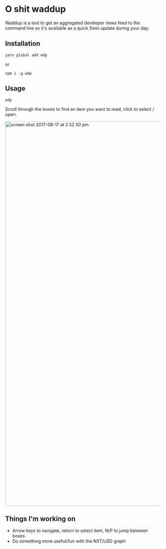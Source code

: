 # O shit waddup
Waddup is a tool to get an aggregated developer news feed to the command line so it's available as a quick 5min update during your day.

## Installation
`yarn global add wdp`

or

`npm i -g wdp`

## Usage
`wdp`

Scroll through the boxes to find an item you want to read, click to select / open.

<img width="1243" alt="screen shot 2017-08-17 at 2 52 50 pm" src="https://user-images.githubusercontent.com/207421/29414464-0e4e3af6-8360-11e7-9b91-4562b3c03aeb.png">

## Things I'm working on

* Arrow keys to navigate, return to select item, N/P to jump between boxes
* Do something more useful/fun with the NXT/USD graph

